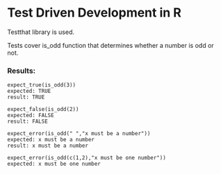 # Test Driven Development in R

Testthat library is used.

Tests cover is_odd function that determines whether a number is odd or not.

### Results:

    expect_true(is_odd(3))
    expected: TRUE
    result: TRUE

    expect_false(is_odd(2))
    expected: FALSE
    result: FALSE

    expect_error(is_odd(" ","x must be a number"))
    expected: x must be a number
    result: x must be a number

    expect_error(is_odd(c(1,2),"x must be one number"))
    expected: x must be one number
